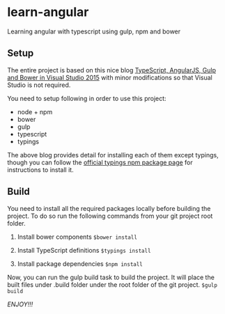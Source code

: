 # learn-angular
Learning angular with typescript using gulp, npm and bower

## Setup
The entire project is based on this nice blog [TypeScript, AngularJS, Gulp and Bower in Visual Studio 2015](http://chsakell.com/2015/09/19/typescript-angularjs-gulp-and-bower-in-visual-studio-2015/) with minor modifications so that Visual Studio is not required.

You need to setup following in order to use this project:
* node + npm
* bower
* gulp
* typescript
* typings

The above blog provides detail for installing each of them except typings, though you can follow the [official typings npm package page](https://www.npmjs.com/package/typings) for instructions to install it.

## Build
You need to install all the required packages locally before building the project. To do so run the following commands from your git project root folder.

1. Install bower components
```$bower install```

2. Install TypeScript definitions
```$typings install```

3. Install package dependencies
```$npm install```

Now, you can run the gulp build task to build the project. It will place the built files under .build folder under the root folder of the git project.
```$gulp build```

_ENJOY!!!_